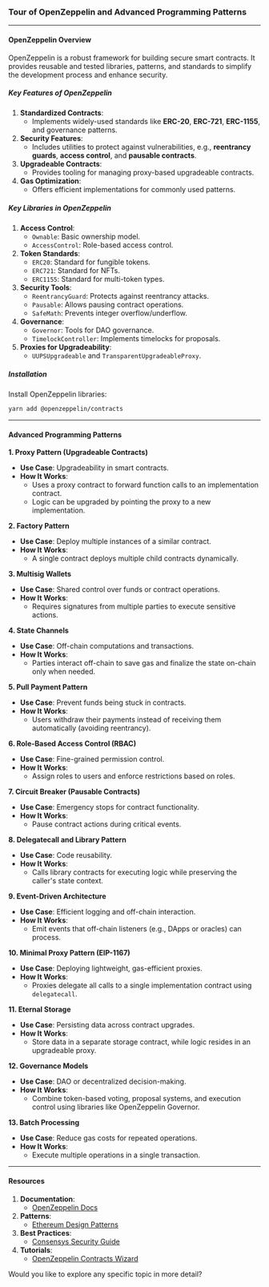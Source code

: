 ### **Tour of OpenZeppelin and Advanced Programming Patterns**

---

#### **OpenZeppelin Overview**

OpenZeppelin is a robust framework for building secure smart contracts. It provides reusable and tested libraries, patterns, and standards to simplify the development process and enhance security. 

##### **Key Features of OpenZeppelin**
1. **Standardized Contracts**:
   - Implements widely-used standards like **ERC-20**, **ERC-721**, **ERC-1155**, and governance patterns.
2. **Security Features**:
   - Includes utilities to protect against vulnerabilities, e.g., **reentrancy guards**, **access control**, and **pausable contracts**.
3. **Upgradeable Contracts**:
   - Provides tooling for managing proxy-based upgradeable contracts.
4. **Gas Optimization**:
   - Offers efficient implementations for commonly used patterns.

##### **Key Libraries in OpenZeppelin**
1. **Access Control**:
   - `Ownable`: Basic ownership model.
   - `AccessControl`: Role-based access control.
2. **Token Standards**:
   - `ERC20`: Standard for fungible tokens.
   - `ERC721`: Standard for NFTs.
   - `ERC1155`: Standard for multi-token types.
3. **Security Tools**:
   - `ReentrancyGuard`: Protects against reentrancy attacks.
   - `Pausable`: Allows pausing contract operations.
   - `SafeMath`: Prevents integer overflow/underflow.
4. **Governance**:
   - `Governor`: Tools for DAO governance.
   - `TimelockController`: Implements timelocks for proposals.
5. **Proxies for Upgradeability**:
   - `UUPSUpgradeable` and `TransparentUpgradeableProxy`.

##### **Installation**
Install OpenZeppelin libraries:
```bash
yarn add @openzeppelin/contracts
```

---

#### **Advanced Programming Patterns**

**1. Proxy Pattern (Upgradeable Contracts)**  
- **Use Case**: Upgradeability in smart contracts.
- **How It Works**: 
  - Uses a proxy contract to forward function calls to an implementation contract.
  - Logic can be upgraded by pointing the proxy to a new implementation.

**2. Factory Pattern**  
- **Use Case**: Deploy multiple instances of a similar contract.
- **How It Works**: 
  - A single contract deploys multiple child contracts dynamically.

**3. Multisig Wallets**  
- **Use Case**: Shared control over funds or contract operations.
- **How It Works**: 
  - Requires signatures from multiple parties to execute sensitive actions.

**4. State Channels**  
- **Use Case**: Off-chain computations and transactions.
- **How It Works**: 
  - Parties interact off-chain to save gas and finalize the state on-chain only when needed.

**5. Pull Payment Pattern**  
- **Use Case**: Prevent funds being stuck in contracts.
- **How It Works**: 
  - Users withdraw their payments instead of receiving them automatically (avoiding reentrancy).

**6. Role-Based Access Control (RBAC)**  
- **Use Case**: Fine-grained permission control.
- **How It Works**: 
  - Assign roles to users and enforce restrictions based on roles.

**7. Circuit Breaker (Pausable Contracts)**  
- **Use Case**: Emergency stops for contract functionality.
- **How It Works**: 
  - Pause contract actions during critical events.

**8. Delegatecall and Library Pattern**  
- **Use Case**: Code reusability.
- **How It Works**: 
  - Calls library contracts for executing logic while preserving the caller's state context.

**9. Event-Driven Architecture**  
- **Use Case**: Efficient logging and off-chain interaction.
- **How It Works**: 
  - Emit events that off-chain listeners (e.g., DApps or oracles) can process.

**10. Minimal Proxy Pattern (EIP-1167)**  
- **Use Case**: Deploying lightweight, gas-efficient proxies.
- **How It Works**: 
  - Proxies delegate all calls to a single implementation contract using `delegatecall`.

**11. Eternal Storage**  
- **Use Case**: Persisting data across contract upgrades.
- **How It Works**: 
  - Store data in a separate storage contract, while logic resides in an upgradeable proxy.

**12. Governance Models**  
- **Use Case**: DAO or decentralized decision-making.
- **How It Works**: 
  - Combine token-based voting, proposal systems, and execution control using libraries like OpenZeppelin Governor.

**13. Batch Processing**  
- **Use Case**: Reduce gas costs for repeated operations.
- **How It Works**: 
  - Execute multiple operations in a single transaction.

---

#### **Resources**
1. **Documentation**:
   - [OpenZeppelin Docs](https://docs.openzeppelin.com/)
2. **Patterns**:
   - [Ethereum Design Patterns](https://fravoll.github.io/solidity-patterns/)
3. **Best Practices**:
   - [Consensys Security Guide](https://consensys.net/diligence/)
4. **Tutorials**:
   - [OpenZeppelin Contracts Wizard](https://wizard.openzeppelin.com/)

Would you like to explore any specific topic in more detail?

